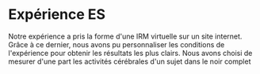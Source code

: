 
# Expérience ES

Notre expérience a pris la forme d'une IRM virtuelle sur un site internet. Grâce à ce dernier, nous avons pu personnaliser les conditions de l'expérience pour obtenir les résultats les plus clairs. Nous avons choisi de mesurer d'une part les activités cérébrales d'un sujet dans le noir complet 
<!--stackedit_data:
eyJoaXN0b3J5IjpbLTE2MjI4MTQ1NTMsMTQxODA2NTY0MSwxNT
E4NTk0MTczXX0=
-->